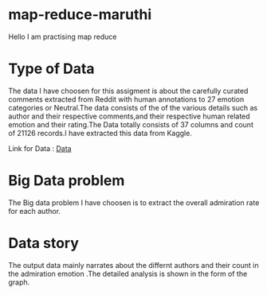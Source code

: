 # map-reduce-maruthi
Hello I am practising map reduce

# Type of Data 
The data I have choosen for this assigment is about the carefully curated comments extracted from Reddit with human annotations to 27 emotion categories or Neutral.The data consists of the of the various details such as author and their respective comments,and their respective human related emotion and their rating.The Data totally consists of 37 columns and count of 21126 records.I have extracted this data from Kaggle.

Link for Data : [Data](https://www.kaggle.com/mathurinache/goemotions)

# Big Data problem

The Big data problem I have choosen is to extract the overall admiration rate for each author.

# Data story 
The output data mainly narrates about the differnt authors and their count in the admiration emotion .The detailed analysis is shown in the form of the graph.
